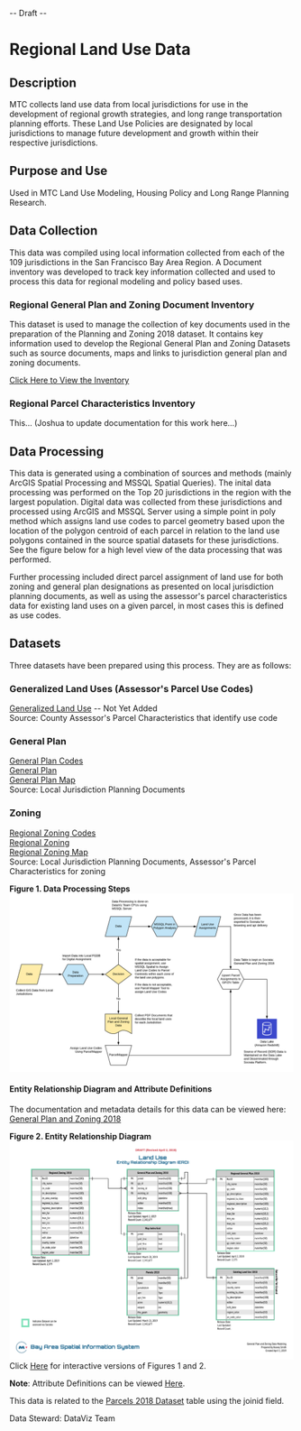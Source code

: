 -- Draft --
# Regional Land Use Data

## Description
MTC collects land use data from local jurisdictions for use in the development of regional growth strategies, and long range transportation planning efforts. These Land Use Policies are designated by local jurisdictions to manage future development and growth within their respective jurisdictions.

## Purpose and Use  
Used in MTC Land Use Modeling, Housing Policy and Long Range Planning Research.

## Data Collection
This data was compiled using local information collected from each of the 109 jurisdictions in the San Francisco Bay Area Region.  A Document inventory was developed to track key information collected and used to process this data for regional modeling and policy based uses.

### Regional General Plan and Zoning Document Inventory
This dataset is used to manage the collection of key documents used in the preparation of the Planning and Zoning 2018 dataset. It contains key information used to develop the Regional General Plan and Zoning Datasets such as source documents, maps and links to jurisdiction general plan and zoning documents. 

[Click Here to View the Inventory](https://mtc.data.socrata.com/dataset/Regional_General_Plan_Zoning_Document_Inventory/akeh-uvij)   

### Regional Parcel Characteristics Inventory
This... (Joshua to update documentation for this work here...)

## Data Processing
This data is generated using a combination of sources and methods (mainly ArcGIS Spatial Processing and MSSQL Spatial Queries). The inital data processing was performed on the Top 20 jurisdictions in the region with the largest population.  Digital data was collected from these jurisdictions and processed using ArcGIS and MSSQL Server using a simple point in poly method which assigns land use codes to parcel geometry based upon the location of the polygon centroid of each parcel in relation to the land use polygons contained in the source spatial datasets for these jurisdictions. See the figure below for a high level view of the data processing that was performed. 

Further processing included direct parcel assignment of land use for both zoning and general plan designations as presented on local jurisdiction planning documents, as well as using the assessor's parcel characteristics data for existing land uses on a given parcel, in most cases this is defined as use codes.  

## Datasets
Three datasets have been prepared using this process.  They are as follows:  

### Generalized Land Uses (Assessor's Parcel Use Codes)  
[Generalized Land Use]()   -- Not Yet Added  
Source: County Assessor's Parcel Characteristics that identify use code  

### General Plan
[General Plan Codes](https://data.bayareametro.gov/Land-Use/Regional-General-Plan-Codes-2018/vzcc-dhby)  
[General Plan](https://data.bayareametro.gov/Land-Use/View-based-on-Regional-General-Plan-Codes-2018/cc3g-fj4w)   
[General Plan Map](https://data.bayareametro.gov/Land-Use/DRAFT-General-Plan-Map/v22a-gxbu)  
Source: Local Jurisdiction Planning Documents  

### Zoning  
[Regional Zoning Codes](https://data.bayareametro.gov/Land-Use/Regional-Zoning-Codes-2018/qdrp-c5ra)  
[Regional Zoning](https://data.bayareametro.gov/Land-Use/View-of-Parcels-and-Regional-Zoning-2018/q2p6-hbrp)  
[Regional Zoning Map](https://data.bayareametro.gov/Land-Use/-DRAFT-Santa-Clara-County-Map-of-Regional-Zoning-2/rw5f-hgez)  
Source: Local Jurisdiction Planning Documents, Assessor's Parcel Characteristics for zoning  

**Figure 1. Data Processing Steps**
![Data Processing Model](images/gp-zn-data-modeling.png)

#### Entity Relationship Diagram and Attribute Definitions
The documentation and metadata details for this data can be viewed here: [General Plan and Zoning 2018](https://mtc.data.socrata.com/Land-Use/General-Plan-and-Zoning-2018/udk3-z2d5)  

**Figure 2. Entity Relationship Diagram**
![Land Use Data Model](images/Land-Use-Data-ERD.png)  
Click [Here](https://www.lucidchart.com/documents/view/1fe3f1ba-8879-428e-8eb6-66157baf78b7/1) for interactive versions of Figures 1 and 2.

**Note**:
Attribute Definitions can be viewed [Here](https://mtc.data.socrata.com/Land-Use/General-Plan-and-Zoning-2018/udk3-z2d5).

This data is related to the [Parcels 2018 Dataset](https://mtc.data.socrata.com/Cadastral/Region-Parcels-2018-/fqea-xb6g) table using the joinid field.

Data Steward: DataViz Team
